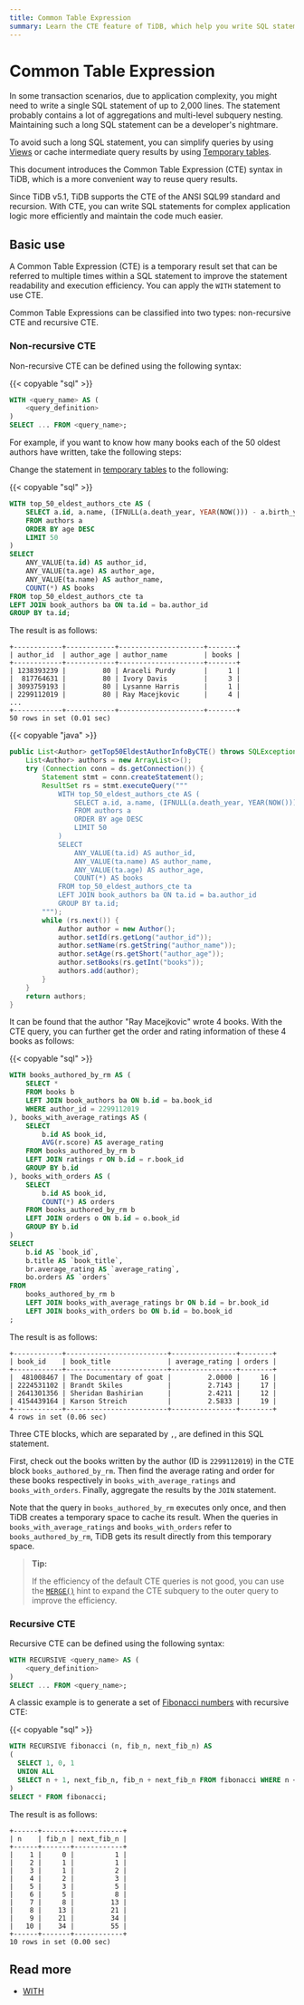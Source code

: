```yaml
---
title: Common Table Expression
summary: Learn the CTE feature of TiDB, which help you write SQL statements more efficiently.
---
```


# Common Table Expression

In some transaction scenarios, due to application complexity, you might need to write a single SQL statement of up to 2,000 lines. The statement probably contains a lot of aggregations and multi-level subquery nesting. Maintaining such a long SQL statement can be a developer's nightmare.

To avoid such a long SQL statement, you can simplify queries by using [Views](/develop/dev-guide-use-views.md) or cache intermediate query results by using [Temporary tables](/develop/dev-guide-use-temporary-tables.md).

This document introduces the Common Table Expression (CTE) syntax in TiDB, which is a more convenient way to reuse query results.

Since TiDB v5.1, TiDB supports the CTE of the ANSI SQL99 standard and recursion. With CTE, you can write SQL statements for complex application logic more efficiently and maintain the code much easier.

## Basic use

A Common Table Expression (CTE) is a temporary result set that can be referred to multiple times within a SQL statement to improve the statement readability and execution efficiency. You can apply the `WITH` statement to use CTE.

Common Table Expressions can be classified into two types: non-recursive CTE and recursive CTE.

### Non-recursive CTE

Non-recursive CTE can be defined using the following syntax:

{{< copyable "sql" >}}

```sql
WITH <query_name> AS (
    <query_definition>
)
SELECT ... FROM <query_name>;
```

For example, if you want to know how many books each of the 50 oldest authors have written, take the following steps:

<SimpleTab groupId="language">
<div label="SQL" value="sql">

Change the statement in [temporary tables](/develop/dev-guide-use-temporary-tables.md) to the following:

{{< copyable "sql" >}}

```sql
WITH top_50_eldest_authors_cte AS (
    SELECT a.id, a.name, (IFNULL(a.death_year, YEAR(NOW())) - a.birth_year) AS age
    FROM authors a
    ORDER BY age DESC
    LIMIT 50
)
SELECT
    ANY_VALUE(ta.id) AS author_id,
    ANY_VALUE(ta.age) AS author_age,
    ANY_VALUE(ta.name) AS author_name,
    COUNT(*) AS books
FROM top_50_eldest_authors_cte ta
LEFT JOIN book_authors ba ON ta.id = ba.author_id
GROUP BY ta.id;
```

The result is as follows:

```
+------------+------------+---------------------+-------+
| author_id  | author_age | author_name         | books |
+------------+------------+---------------------+-------+
| 1238393239 |         80 | Araceli Purdy       |     1 |
|  817764631 |         80 | Ivory Davis         |     3 |
| 3093759193 |         80 | Lysanne Harris      |     1 |
| 2299112019 |         80 | Ray Macejkovic      |     4 |
...
+------------+------------+---------------------+-------+
50 rows in set (0.01 sec)
```

</div>
<div label="Java" value = "java">

{{< copyable "java" >}}

```java
public List<Author> getTop50EldestAuthorInfoByCTE() throws SQLException {
    List<Author> authors = new ArrayList<>();
    try (Connection conn = ds.getConnection()) {
        Statement stmt = conn.createStatement();
        ResultSet rs = stmt.executeQuery("""
            WITH top_50_eldest_authors_cte AS (
                SELECT a.id, a.name, (IFNULL(a.death_year, YEAR(NOW())) - a.birth_year) AS age
                FROM authors a
                ORDER BY age DESC
                LIMIT 50
            )
            SELECT
                ANY_VALUE(ta.id) AS author_id,
                ANY_VALUE(ta.name) AS author_name,
                ANY_VALUE(ta.age) AS author_age,
                COUNT(*) AS books
            FROM top_50_eldest_authors_cte ta
            LEFT JOIN book_authors ba ON ta.id = ba.author_id
            GROUP BY ta.id;
        """);
        while (rs.next()) {
            Author author = new Author();
            author.setId(rs.getLong("author_id"));
            author.setName(rs.getString("author_name"));
            author.setAge(rs.getShort("author_age"));
            author.setBooks(rs.getInt("books"));
            authors.add(author);
        }
    }
    return authors;
}
```

</div>
</SimpleTab>

It can be found that the author "Ray Macejkovic" wrote 4 books. With the CTE query, you can further get the order and rating information of these 4 books as follows:

{{< copyable "sql" >}}

```sql
WITH books_authored_by_rm AS (
    SELECT *
    FROM books b
    LEFT JOIN book_authors ba ON b.id = ba.book_id
    WHERE author_id = 2299112019
), books_with_average_ratings AS (
    SELECT
        b.id AS book_id,
        AVG(r.score) AS average_rating
    FROM books_authored_by_rm b
    LEFT JOIN ratings r ON b.id = r.book_id
    GROUP BY b.id
), books_with_orders AS (
    SELECT
        b.id AS book_id,
        COUNT(*) AS orders
    FROM books_authored_by_rm b
    LEFT JOIN orders o ON b.id = o.book_id
    GROUP BY b.id
)
SELECT
    b.id AS `book_id`,
    b.title AS `book_title`,
    br.average_rating AS `average_rating`,
    bo.orders AS `orders`
FROM
    books_authored_by_rm b
    LEFT JOIN books_with_average_ratings br ON b.id = br.book_id
    LEFT JOIN books_with_orders bo ON b.id = bo.book_id
;
```

The result is as follows:

```
+------------+-------------------------+----------------+--------+
| book_id    | book_title              | average_rating | orders |
+------------+-------------------------+----------------+--------+
|  481008467 | The Documentary of goat |         2.0000 |     16 |
| 2224531102 | Brandt Skiles           |         2.7143 |     17 |
| 2641301356 | Sheridan Bashirian      |         2.4211 |     12 |
| 4154439164 | Karson Streich          |         2.5833 |     19 |
+------------+-------------------------+----------------+--------+
4 rows in set (0.06 sec)
```

Three CTE blocks, which are separated by `,`, are defined in this SQL statement.

First, check out the books written by the author (ID is `2299112019`) in the CTE block `books_authored_by_rm`. Then find the average rating and order for these books respectively in `books_with_average_ratings` and `books_with_orders`. Finally, aggregate the results by the `JOIN` statement.

Note that the query in `books_authored_by_rm` executes only once, and then TiDB creates a temporary space to cache its result. When the queries in `books_with_average_ratings` and `books_with_orders` refer to `books_authored_by_rm`, TiDB gets its result directly from this temporary space.

> **Tip:**
>
> If the efficiency of the default CTE queries is not good, you can use the [`MERGE()`](/optimizer-hints.md#merge) hint to expand the CTE subquery to the outer query to improve the efficiency.

### Recursive CTE

Recursive CTE can be defined using the following syntax:

```sql
WITH RECURSIVE <query_name> AS (
    <query_definition>
)
SELECT ... FROM <query_name>;
```

A classic example is to generate a set of [Fibonacci numbers](https://en.wikipedia.org/wiki/Fibonacci_number) with recursive CTE:

{{< copyable "sql" >}}

```sql
WITH RECURSIVE fibonacci (n, fib_n, next_fib_n) AS
(
  SELECT 1, 0, 1
  UNION ALL
  SELECT n + 1, next_fib_n, fib_n + next_fib_n FROM fibonacci WHERE n < 10
)
SELECT * FROM fibonacci;
```

The result is as follows:

```
+------+-------+------------+
| n    | fib_n | next_fib_n |
+------+-------+------------+
|    1 |     0 |          1 |
|    2 |     1 |          1 |
|    3 |     1 |          2 |
|    4 |     2 |          3 |
|    5 |     3 |          5 |
|    6 |     5 |          8 |
|    7 |     8 |         13 |
|    8 |    13 |         21 |
|    9 |    21 |         34 |
|   10 |    34 |         55 |
+------+-------+------------+
10 rows in set (0.00 sec)
```

## Read more

- [WITH](/sql-statements/sql-statement-with.md)
